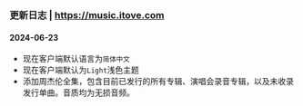 ### 更新日志 | https://music.itove.com 

#### 2024-06-23
* 现在客户端默认语言为`简体中文`
* 现在客户端默认为`Light`浅色主题
* 添加周杰伦全集，包含目前已发行的所有专辑、演唱会录音专辑，以及未收录发行单曲。音质均为无损音频。

